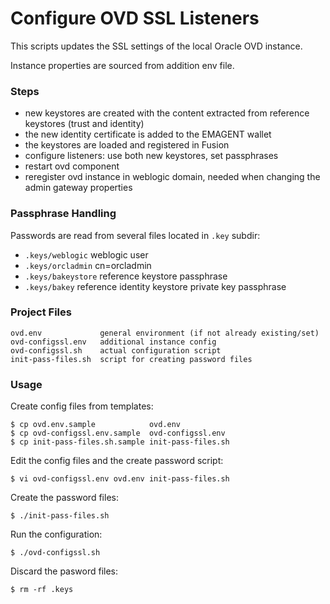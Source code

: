 Configure OVD SSL Listeners
===========================

This scripts updates the SSL settings of the local Oracle OVD instance.

Instance properties are sourced from addition env file. 


### Steps

- new keystores are created with the content extracted from reference 
  keystores (trust and identity)
- the new identity certificate is added to the EMAGENT wallet
- the keystores are loaded and registered in Fusion
- configure listeners: use both new keystores, set passphrases
- restart ovd component
- reregister ovd instance in weblogic domain, needed when changing
  the admin gateway properties


### Passphrase Handling

Passwords are read from several files located in `.key` subdir:

- `.keys/weblogic`     weblogic user
- `.keys/orcladmin`    cn=orcladmin
- `.keys/bakeystore`   reference keystore passphrase
- `.keys/bakey`        reference identity keystore private key passphrase


### Project Files

    ovd.env             general environment (if not already existing/set)
    ovd-configssl.env   additional instance config
    ovd-configssl.sh    actual configuration script
    init-pass-files.sh  script for creating password files

### Usage

Create config files from templates:

    $ cp ovd.env.sample            ovd.env
    $ cp ovd-configssl.env.sample  ovd-configssl.env
    $ cp init-pass-files.sh.sample init-pass-files.sh

Edit the config files and the create password script:

    $ vi ovd-configssl.env ovd.env init-pass-files.sh

Create the password files:

    $ ./init-pass-files.sh

Run the configuration:

    $ ./ovd-configssl.sh

Discard the pasword files:

    $ rm -rf .keys

